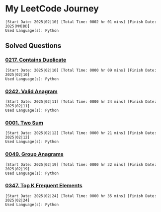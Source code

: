 # My LeetCode Journey
    [Start Date: 2025|02|10] [Total Time: 0002 hr 01 mins] [Finish Date: 2025|MM|DD]
    Used Language(s): Python

## Solved Questions

### [0217. Contains Duplicate](https://leetcode.com/problems/contains-duplicate/)
    [Start Date: 2025|02|10] [Total Time: 0000 hr 09 mins] [Finish Date: 2025|02|10]
    Used Language(s): Python

### [0242. Valid Anagram](https://leetcode.com/problems/valid-anagram/)
    [Start Date: 2025|02|11] [Total Time: 0000 hr 24 mins] [Finish Date: 2025|02|11]
    Used Language(s): Python

### [0001. Two Sum](https://leetcode.com/problems/two-sum/)
    [Start Date: 2025|02|12] [Total Time: 0000 hr 21 mins] [Finish Date: 2025|02|12]
    Used Language(s): Python

### [0049. Group Anagrams](https://leetcode.com/problems/group-anagrams/)
    [Start Date: 2025|02|19] [Total Time: 0000 hr 32 mins] [Finish Date: 2025|02|19]
    Used Language(s): Python

### [0347. Top K Frequent Elements](https://leetcode.com/problems/top-k-frequent-elements/)
    [Start Date: 2025|02|24] [Total Time: 0000 hr 35 mins] [Finish Date: 2025|02|24]
    Used Language(s): Python
